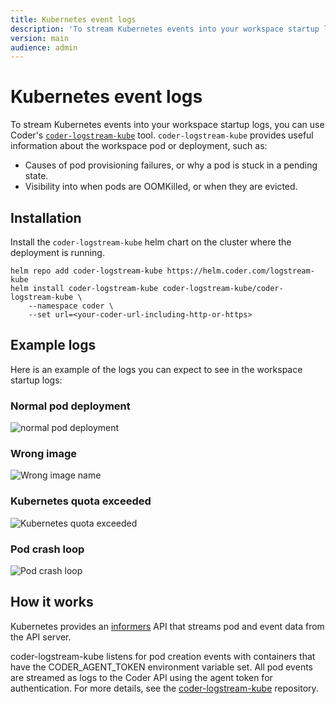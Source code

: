 ```yaml
---
title: Kubernetes event logs
description: 'To stream Kubernetes events into your workspace startup logs, you can use'
version: main
audience: admin
---
```

# Kubernetes event logs

To stream Kubernetes events into your workspace startup logs, you can use
Coder's [`coder-logstream-kube`](https://github.com/coder/coder-logstream-kube)
tool. `coder-logstream-kube` provides useful information about the workspace pod
or deployment, such as:

- Causes of pod provisioning failures, or why a pod is stuck in a pending state.
- Visibility into when pods are OOMKilled, or when they are evicted.

## Installation

Install the `coder-logstream-kube` helm chart on the cluster where the
deployment is running.

```shell
helm repo add coder-logstream-kube https://helm.coder.com/logstream-kube
helm install coder-logstream-kube coder-logstream-kube/coder-logstream-kube \
    --namespace coder \
    --set url=<your-coder-url-including-http-or-https>
```

## Example logs

Here is an example of the logs you can expect to see in the workspace startup
logs:

### Normal pod deployment

![normal pod deployment](%images/%images/./../images/admin/integrations/coder-logstream-kube-logs-normal.png)

### Wrong image

![Wrong image name](%images/%images/./../images/admin/integrations/coder-logstream-kube-logs-wrong-image.png)

### Kubernetes quota exceeded

![Kubernetes quota exceeded](%images/%images/./../images/admin/integrations/coder-logstream-kube-logs-quota-exceeded.png)

### Pod crash loop

![Pod crash loop](%images/%images/./../images/admin/integrations/coder-logstream-kube-logs-pod-crashed.png)

## How it works

Kubernetes provides an
[informers](https://pkg.go.dev/k8s.io/client-go/informers) API that streams pod
and event data from the API server.

coder-logstream-kube listens for pod creation events with containers that have
the CODER_AGENT_TOKEN environment variable set. All pod events are streamed as
logs to the Coder API using the agent token for authentication. For more
details, see the
[coder-logstream-kube](https://github.com/coder/coder-logstream-kube)
repository.
